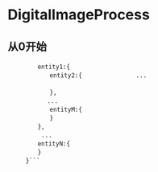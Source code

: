 # DigitalImageProcess
## 从0开始


```object{
　　　　　entity1:{
　　　　　　　entity2:{　　　　　　　　　...
　　　　　　　　
　　　　　　　},
 　　　　　　...
　　　　　　　entityM:{
　　　　　　　}
　　　　　},
　　　　　 ...
　　　　　entityN:{
　　　　　}
　　　}```
